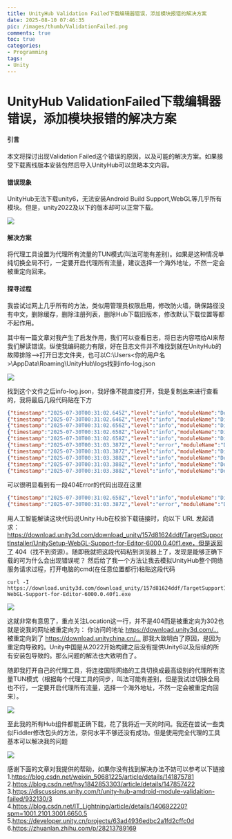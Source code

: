```yaml
---
title: UnityHub Validation Failed下载编辑器错误，添加模块报错的解决方案
date: 2025-08-10 07:46:35
pic: /images/thumb/ValidationFailed.png
comments: true
toc: true
categories:
- Programming
tags:
- Unity
---
```


# UnityHub ValidationFailed下载编辑器错误，添加模块报错的解决方案

#### 引言

本文将探讨出现Validation Failed这个错误的原因，以及可能的解决方案。如果接受下载离线版本安装包然后导入UnityHub可以忽略本文内容。

#### 错误现象

UnityHub无法下载unity6，无法安装Android Build Support,WebGL等几乎所有模块。但是，unity2022及以下的版本却可以正常下载。

<img src="/images/Unity/Programming/ValidationFailed/1.png">

#### 解决方案

将代理工具设置为代理所有流量的TUN模式(叫法可能有差别)。如果是这种情况单纯切换全局不行，一定要开启代理所有流量，建议选择一个海外地址，不然一定会被重定向回来。

#### 探寻过程

我尝试过网上几乎所有的方法，类似用管理员权限启用，修改防火墙，确保路径没有中文，删除缓存，删除注册列表，删除Hub下载旧版本，修改默认下载位置等都不起作用。

其中有一篇文章对我产生了启发作用，我们可以查看日志，将日志内容喂给AI来帮我们解读错误。纵使我编码能力有限，好在日志文件并不难找到就在UnityHub的故障排除—>打开日志文件夹，也可以C:\Users\<你的用户名>\AppData\Roaming\UnityHub\logs找到info-log.json

<img src="/images/Unity/Programming/ValidationFailed/2.png">

找到这个文件之后info-log.json，我好像不能直接打开，我是复制出来进行查看的，我将最后几段代码贴在下方

```json
{"timestamp":"2025-07-30T00:31:02.645Z","level":"info","moduleName":"Download Item b1178ac1-5ae1-4d2d-a117-ffdbdfa7be2a","pid":8856,"message":"Transition to state download_validation"}
{"timestamp":"2025-07-30T00:31:02.646Z","level":"info","moduleName":"Disk Validation Strategy","pid":8856,"message":"Executing the Download Validation Strategy..."}
{"timestamp":"2025-07-30T00:31:02.656Z","level":"info","moduleName":"Disk Validation Strategy","pid":8856,"message":"Validating destination path permission for access..."}
{"timestamp":"2025-07-30T00:31:02.658Z","level":"info","moduleName":"Disk Validation Strategy","pid":8856,"message":"Destination Path check: Passed"}
{"timestamp":"2025-07-30T00:31:02.658Z","level":"info","moduleName":"Disk Validation Strategy","pid":8856,"message":"Validating source path (https://download.unity3d.com/download_unity/157d81624ddf/TargetSupportInstaller/UnitySetup-WebGL-Support-for-Editor-6000.0.40f1.exe) availability..."}
{"timestamp":"2025-07-30T00:31:03.387Z","level":"error","moduleName":"Disk Validation Strategy","pid":8856,"message":"Error occured in 'Source Availablity Check'. AxiosError: Request failed with status code 404"}
{"timestamp":"2025-07-30T00:31:03.387Z","level":"info","moduleName":"Disk Validation Strategy","pid":8856,"message":"Source Availability check: Failed"}
{"timestamp":"2025-07-30T00:31:03.388Z","level":"info","moduleName":"Download Item","pid":8856,"message":"Download: b1178ac1-5ae1-4d2d-a117-ffdbdfa7be2a, Exiting from State: Validation, Event: ERROR"}
{"timestamp":"2025-07-30T00:31:03.388Z","level":"info","moduleName":"Download Item","pid":8856,"message":"Download: b1178ac1-5ae1-4d2d-a117-ffdbdfa7be2a, Current State: Failed, Event: ERROR"}
{"timestamp":"2025-07-30T00:31:03.388Z","level":"info","moduleName":"Download Item b1178ac1-5ae1-4d2d-a117-ffdbdfa7be2a","pid":8856,"message":"Transition to state download_failed"}

```

可以很明显看到有一段404Error的代码出现在这里

```json
{"timestamp":"2025-07-30T00:31:02.658Z","level":"info","moduleName":"Disk Validation Strategy","pid":8856,"message":"Validating source path (https://download.unity3d.com/download_unity/157d81624ddf/TargetSupportInstaller/UnitySetup-WebGL-Support-for-Editor-6000.0.40f1.exe) availability..."}
{"timestamp":"2025-07-30T00:31:03.387Z","level":"error","moduleName":"Disk Validation Strategy","pid":8856,"message":"Error occured in 'Source Availablity Check'. AxiosError: Request failed with status code 404"}
```

用人工智能解读这块代码说Unity Hub在校验下载链接时，向以下 URL 发起请求：https://download.unity3d.com/download_unity/157d81624ddf/TargetSupportInstaller/UnitySetup-WebGL-Support-for-Editor-6000.0.40f1.exe，但是返回了 404（找不到资源）。随即我就把这段代码粘到浏览器上了，发现是能够正确下载的可为什么会出现错误呢？
然后给了我一个方法让我去模拟UnityHub整个网络服务请求过程，打开电脑的cmd(在任意位置都行)粘贴这段代码

```
curl -I https://download.unity3d.com/download_unity/157d81624ddf/TargetSupportInstaller/UnitySetup-WebGL-Support-for-Editor-6000.0.40f1.exe
```

<img src="/images/Unity/Programming/ValidationFailed/3.png">

这就非常有意思了，重点关注Location这一行，并不是404而是被重定向为302也就是说我的网址被重定向为：
你访问的地址 https://download.unity3d.com/… 被重定向到了 https://download.unitychina.cn/…
那我大致明白了原因，是因为重定向导致的。Unity中国是从2022开始构建之后没有提供Unity6以及后续的所有安装包导致的。那么问题的解法也大致明白了。

随即我打开自己的代理工具，将连接国际网络的工具切换成最高级别的代理所有流量TUN模式（根据每个代理工具的同步，叫法可能有差别，但是我试过切换全局也不行，一定要开启代理所有流量，选择一个海外地址，不然一定会被重定向回来）。

<img src="/images/Unity/Programming/ValidationFailed/4.png">

至此我的所有Hub组件都能正确下载，花了我将近一天的时间。我还在尝试一些类似Fiddler修改包头的方法，奈何水平不够还没有成功。但是使用完全代理的工具基本可以解决我的问题

<img src="/images/Unity/Programming/ValidationFailed/5.png">

感谢下面的文章对我提供的帮助，如果你没有找到解决办法不妨可以参考以下链接
1.https://blog.csdn.net/weixin_50681225/article/details/141875781
2.https://blog.csdn.net/hsy1842853303/article/details/147857422
3.https://discussions.unity.com/t/unity-hub-amdroid-module-validaition-failed/932130/3
4.https://blog.csdn.net/IT_Lightning/article/details/140692220?spm=1001.2101.3001.6650.5
5.https://developer.unity.cn/projects/63ad4936edbc2a1fd2cffc0d
6.https://zhuanlan.zhihu.com/p/28213789169

